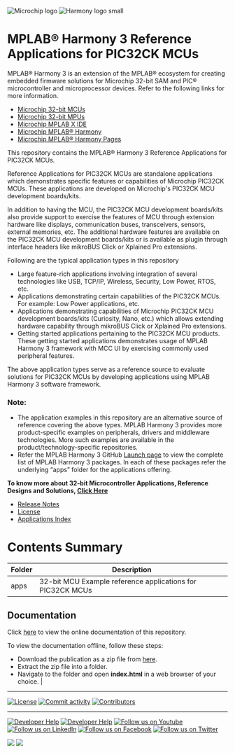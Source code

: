 ﻿![Microchip logo](https://raw.githubusercontent.com/wiki/Microchip-MPLAB-Harmony/Microchip-MPLAB-Harmony.github.io/images/microchip_logo.png)
![Harmony logo small](https://raw.githubusercontent.com/wiki/Microchip-MPLAB-Harmony/Microchip-MPLAB-Harmony.github.io/images/microchip_mplab_harmony_logo_small.png)

# MPLAB® Harmony 3 Reference Applications for PIC32CK MCUs

MPLAB® Harmony 3 is an extension of the MPLAB® ecosystem for creating embedded firmware solutions for Microchip 32-bit SAM and PIC® microcontroller and microprocessor devices.  Refer to the following links for more information.

- [Microchip 32-bit MCUs](https://www.microchip.com/design-centers/32-bit)
- [Microchip 32-bit MPUs](https://www.microchip.com/design-centers/32-bit-mpus)
- [Microchip MPLAB X IDE](https://www.microchip.com/mplab/mplab-x-ide)
- [Microchip MPLAB® Harmony](https://www.microchip.com/mplab/mplab-harmony)
- [Microchip MPLAB® Harmony Pages](https://microchip-mplab-harmony.github.io/)

This repository contains the MPLAB® Harmony 3 Reference Applications for PIC32CK MCUs.

Reference Applications for PIC32CK MCUs are standalone applications which demonstrates specific features or capabilities of Microchip PIC32CK MCUs. These applications are developed on Microchip's PIC32CK MCU development boards/kits.

In addition to having the MCU, the PIC32CK MCU development boards/kits
also provide support to exercise the features of MCU through extension hardware
like displays, communication buses, transceivers, sensors, external memories, etc.
The additional hardware features are available on the PIC32CK MCU development boards/kits
or is available as plugin through interface headers like mikroBUS Click or Xplained Pro extensions.

Following are the typical application types in this repository
- Large feature-rich applications involving integration of several technologies like USB, TCP/IP, Wireless, Security, Low Power, RTOS, etc.
- Applications demonstrating certain capabilities of the PIC32CK MCUs. For example: Low Power applications, etc.
- Applications demonstrating capabilities of Microchip PIC32CK MCU development boards/kits (Curiosity, Nano, etc.) which allows extending hardware capability through mikroBUS Click or Xplained Pro extensions.
- Getting started applications pertaining to the PIC32CK MCU products. These getting started applications demonstrates usage of MPLAB Harmony 3 framework with MCC UI by exercising commonly used peripheral features.

The above application types serve as a reference source to evaluate solutions for PIC32CK MCUs by developing applications using MPLAB Harmony 3 software framework.  

### Note:
- The application examples in this repository are an alternative source of reference covering the above types. MPLAB Harmony 3 provides more product-specific examples on peripherals, drivers and middleware technologies. More such examples are available in the product/technology-specific repositories.
- Refer the MPLAB Harmony 3 GitHub [Launch page](https://github.com/Microchip-MPLAB-Harmony) to view the complete list of MPLAB Harmony 3 packages. In each of these packages refer the underlying “apps” folder for the applications offering.

**To know more about 32-bit Microcontroller Applications, Reference Designs and Solutions, [Click Here](https://www.microchip.com/en-us/tools-resources/reference-designs)**

- [Release Notes](./release_notes.md)
- [License](License.md)
- [Applications Index](./apps/readme.md)


# Contents Summary

| Folder | Description |
| --- | --- |  
| apps | 32-bit MCU Example reference applications for PIC32CK MCUs |

## Documentation

Click [here](https://onlinedocs.microchip.com/v2/keyword-lookup?keyword=REFERENCE_APPLICATIONS_FOR_PIC32CK_MCUS_OVERVIEW&redirect=true) to view the online documentation of this repository.

To view the documentation offline, follow these steps:  

 - Download the publication as a zip file from [here](https://onlinedocs.microchip.com/download/GUID-871C1A59-576B-4870-A6F2-F3B8DA604BD6?type=webhelp).
 - Extract the zip file into a folder.
 - Navigate to the folder and open **index.html** in a web browser of your choice.                 |


____

[![License](https://img.shields.io/badge/license-Harmony%20license-orange.svg)](https://github.com/Microchip-MPLAB-Harmony/replaceme/blob/master/License.md)
[![Commit activity](https://img.shields.io/github/commit-activity/y/Microchip-MPLAB-Harmony/replaceme.svg)](https://github.com/Microchip-MPLAB-Harmony/replaceme/graphs/commit-activity)
[![Contributors](https://img.shields.io/github/contributors-anon/Microchip-MPLAB-Harmony/replaceme.svg)]()

____
[![Developer Help](https://img.shields.io/badge/Youtube-Developer%20Help-red.svg)](https://www.youtube.com/MicrochipDeveloperHelp)
[![Developer Help](https://img.shields.io/badge/XWiki-Developer%20Help-torquiose.svg)](https://developerhelp.microchip.com/xwiki/bin/view/software-tools/harmony/)
[![Follow us on Youtube](https://img.shields.io/badge/Youtube-Follow%20us%20on%20Youtube-red.svg)](https://www.youtube.com/user/MicrochipTechnology)
[![Follow us on LinkedIn](https://img.shields.io/badge/LinkedIn-Follow%20us%20on%20LinkedIn-blue.svg)](https://www.linkedin.com/company/microchip-technology)
[![Follow us on Facebook](https://img.shields.io/badge/Facebook-Follow%20us%20on%20Facebook-blue.svg)](https://www.facebook.com/microchiptechnology/)
[![Follow us on Twitter](https://img.shields.io/twitter/follow/MicrochipTech.svg?style=social)](https://twitter.com/MicrochipTech)


[![](https://img.shields.io/github/stars/Microchip-MPLAB-Harmony/replaceme.svg?style=social)]()
[![](https://img.shields.io/github/watchers/Microchip-MPLAB-Harmony/replaceme.svg?style=social)]()


